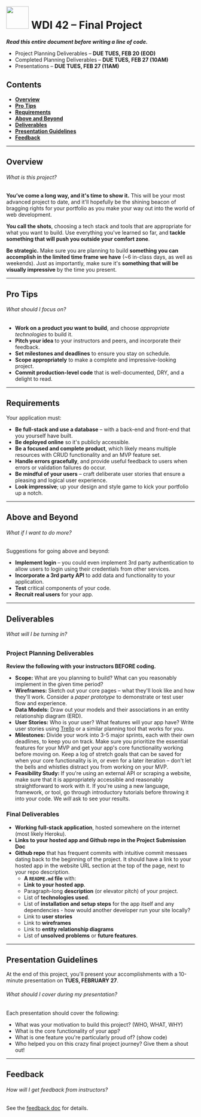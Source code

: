 # <img src="https://cloud.githubusercontent.com/assets/7833470/10899314/63829980-8188-11e5-8cdd-4ded5bcb6e36.png" height="60"> WDI 42 – Final Project
***Read this entire document before writing a line of code.***

* Project Planning Deliverables – **DUE TUES, FEB 20 (EOD)**
* Completed Planning Deliverables – **DUE TUES, FEB 27 (10AM)**
* Presentations – **DUE TUES, FEB 27 (11AM)**

## Contents

* **[Overview](#overview)**
* **[Pro Tips](#pro-tips)**
* **[Requirements](#requirements)**
* **[Above and Beyond](#above-and-beyond)**
* **[Deliverables](#deliverables)**
* **[Presentation Guidelines](#presentation-guidelines)**
* **[Feedback](#feedback)**

---

## Overview

###### What is this project?

**You’ve come a long way, and it's time to show it.** This will be your most advanced project to date, and it'll hopefully be the shining beacon of bragging rights for your portfolio as you make your way out into the world of web development.

**You call the shots**, choosing a tech stack and tools that are appropriate for what you want to build. Use everything you've learned so far, and **tackle something that will push you outside your comfort zone**.

**Be strategic.** Make sure you are planning to build **something you can accomplish in the limited time frame we have** (~6 in-class days, as well as weekends). Just as importantly, make sure it's **something that will be visually impressive** by the time you present.

---

## Pro Tips

###### What should I focus on?

* **Work on a product *you* want to build**, and choose _appropriate technologies_ to build it.
* **Pitch your idea** to your instructors and peers, and incorporate their feedback. 
* **Set milestones and deadlines** to ensure you stay on schedule.
* **Scope appropriately** to make a complete and impressive-looking project.
* **Commit production-level code** that is well-documented, DRY, and a delight to read.

---

## Requirements

Your application must: 

* **Be full-stack and use a database** – with a back-end and front-end that you yourself have built.
* **Be deployed online** so it's publicly accessible.
* **Be a focused and complete product**, which likely means multiple resources with CRUD functionality and an MVP feature set.
* **Handle errors gracefully**, and provide useful feedback to users when errors or validation failures do occur.
* **Be mindful of your users** – craft deliberate user stories that ensure a pleasing and logical user experience.
* **Look impressive**; up your design and style game to kick your portfolio up a notch.

---

## Above and Beyond

###### What if I want to do more?

Suggestions for going above and beyond:

* **Implement login** – you could even implement 3rd party authentication to allow users to login using their credentials from other services.
* **Incorporate a 3rd party API** to add data and functionality to your application.
* **Test** critical components of your code.
* **Recruit real users** for your app.

---

## Deliverables

###### What will I be turning in?

### Project Planning Deliverables

**Review the following with your instructors BEFORE coding.**

* **Scope:** What are you planning to build? What can you reasonably implement in the given time period?
* **Wireframes:** Sketch out your core pages – what they'll look like and how they'll work. Consider a *paper prototype* to demonstrate or test user flow and experience.
* **Data Models:** Draw out your models and their associations in an entity relationship diagram (ERD).
* **User Stories:** Who is your user? What features will your app have? Write user stories using <a href="https://trello.com" target="_blank">Trello</a> or a similar planning tool that works for you.
* **Milestones:** Divide your work into 3-5 major sprints, each with their own deadlines, to keep you on track. Make sure you prioritize the essential features for your MVP and get your app's core functionality working before moving on. Keep a log of stretch goals that can be saved for when your core functionality is in, or even for a later iteration – don't let the bells and whistles distract you from working on your MVP.
* **Feasibility Study:** If you're using an external API or scraping a website, make sure that it is appropriately accessible and reasonably straightforward to work with it. If you're using a new language, framework, or tool, go through introductory tutorials before throwing it into your code. We *will* ask to see your results.

### Final Deliverables

* **Working full-stack application**, hosted somewhere on the internet (most likely Heroku).
* **Links to your hosted app and Github repo in the Project Submission Doc**
* **Github repo** that has frequent commits with intuitive commit messaes dating back to the beginning of the project. It should have a link to your hosted app in the website URL section at the top of the page, next to your repo description.
  * **A `README.md` file** with:
  * **Link to your hosted app**.
  * Paragraph-long **description** (or elevator pitch) of your project.
  * List of **technologies used**.
  * List of **installation and setup steps** for the app itself and any dependencies - how would another developer run your site locally?
  * Link to **user stories** 
  * Link to **wireframes** 
  * Link to **entity relationship diagrams** 
  * List of **unsolved problems** or **future features**.
---

## Presentation Guidelines

At the end of this project, you'll present your accomplishments with a 10-minute presentation on **TUES, FEBRUARY 27**.

###### What should I cover during my presentation?

Each presentation should cover the following:

* What was your motivation to build this project? (WHO, WHAT, WHY)
* What is the core functionality of your app?
* What is one feature you're particularly proud of? (show code)
* Who helped you on this crazy final project journey? Give them a shout out!

---

## Feedback

###### How will I get feedback from instructors?

See the [feedback doc](feedback.md) for details.
